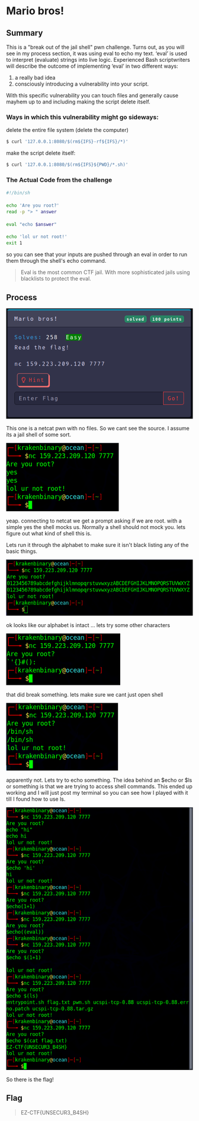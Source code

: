 # Mario bros!

## Summary

This is a "break out of the jail shell" pwn challenge. Turns out, as you will see in my process section, it was using eval to echo my text. ‘eval’ is used to interpret (evaluate) strings into live logic. 
Experienced Bash scriptwriters will describe the outcome of implementing ‘eval’ in two different ways: 

1. a really bad idea
2. consciously introducing a vulnerability into your script. 

With this specific vulnerability you can touch files and generally cause mayhem up to and including making the script delete itself.

### Ways in which this vulnerability might go sideways:

delete the entire file system (delete the computer)

```sh
$ curl '127.0.0.1:8080/$(rm${IFS}-rf${IFS}/*)'
```

make the script delete itself:

```sh
$ curl '127.0.0.1:8080/$(rm${IFS}${PWD}/*.sh)'
```

### The Actual Code from the challenge

```sh
#!/bin/sh

echo 'Are you root?'
read -p "> " answer

eval "echo $answer"

echo 'lol ur not root!'
exit 1
```

so you can see that your inputs are pushed through an eval in order to run them through the shell's echo command.

> Eval is the most common CTF jail. With more sophisticated jails using blacklists to protect the eval.

## Process

![alt text](https://github.com/KrakenBinary/CTF/blob/main/Events/ZeCTF2022/Images/mariobros.png)

This one is a netcat pwn with no files. So we cant see the source. I assume its a jail shell of some sort.

![alt text](https://github.com/KrakenBinary/CTF/blob/main/Events/ZeCTF2022/Images/mariobros2.png)

yeap. connecting to netcat we get a prompt asking if we are root. with a simple yes the shell mocks us.
Normally a shell should not mock you. lets figure out what kind of shell this is.

Lets run it through the alphabet to make sure it isn't black listing any of the basic things.

![alt text](https://github.com/KrakenBinary/CTF/blob/main/Events/ZeCTF2022/Images/mariobros3.png)

ok looks like our alphabet is intact ... lets try some other characters

![alt text](https://github.com/KrakenBinary/CTF/blob/main/Events/ZeCTF2022/Images/mariobros4.png)


that did break something. lets make sure we cant just open shell

![alt text](https://github.com/KrakenBinary/CTF/blob/main/Events/ZeCTF2022/Images/mariobros5.png)

apparently not. Lets try to echo something. The idea behind an $echo or $ls or something is that we are trying to access shell commands. This ended up working and I will just post my terminal so you can see how I played with it till I found how to use ls. 

![alt text](https://github.com/KrakenBinary/CTF/blob/main/Events/ZeCTF2022/Images/mariobros6.png)

So there is the flag!

## Flag

> EZ-CTF{UNSECUR3_B4SH}

